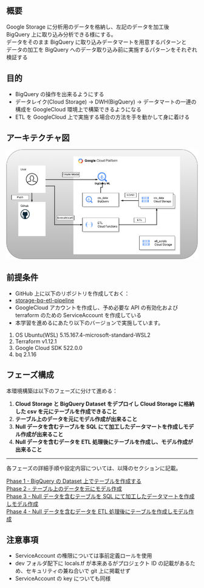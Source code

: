 ## 概要

Google Storage に分析用のデータを格納し、左記のデータを加工後  
BigQuery 上に取り込み分析できる様にする。  
データをそのまま BigQuery に取り込みデータマートを用意するパターンと  
データの加工を BigQuery へのデータ取り込み前に実施するパターンをそれぞれ検証する

## 目的

- BigQuery の操作を出来るようにする
- データレイク(Cloud Storage) → DWH(BigQuery) → データマートの一連の構成を GoogleCloud 環境上で構築できるようになる
- ETL を GoogleCloud 上で実施する場合の方法を手を動かして身に着ける

## アーキテクチャ図

![アーキテクチャ図](picture/arch.png)

## 前提条件

- GitHub 上に以下のリポジトリを作成しておく：
- [storage-bq-etl-pipeline](https://github.com/Karasu1t/storage-bq-etl-pipeline)
- GoogleCloud アカウントを作成し、予め必要な API の有効化および terraform のための ServiceAccount を作成している
- 本学習を進めるにあたり以下のバージョンで実施しています。

1.  OS Ubuntu(WSL) 5.15.167.4-microsoft-standard-WSL2
2.  Terraform v1.12.1
3.  Google Cloud SDK 522.0.0
4.  bq 2.1.16

## フェーズ構成

本環境構築は以下のフェーズに分けて進める：

1. **Cloud Storage と BigQuery Dataset をデプロイし Cloud Storage に格納した csv を元にテーブルを作成できること**
2. **テーブル上のデータを元にモデル作成が出来ること**
3. **Null データを含むテーブルを SQL にて加工したデータマートを作成しモデル作成が出来ること**
4. **Null データを含むデータを ETL 処理後にテーブルを作成し、モデル作成が出来ること**

---

各フェーズの詳細手順や設定内容については、以降のセクションに記載。

[Phase 1 - BigQuery の Dataset 上でテーブルを作成する](https://github.com/Karasu1t/storage-bq-etl-pipeline/blob/main/Phase1.md)  
[Phase 2 - テーブル上のデータを元にモデル作成](https://github.com/Karasu1t/storage-bq-etl-pipeline/blob/main/Phase2.md)  
[Phase 3 - Null データを含むテーブルを SQL にて加工したデータマートを作成しモデル作成](https://github.com/Karasu1t/storage-bq-etl-pipeline/blob/main/Phase3.md)  
[Phase 4 - Null データを含むデータを ETL 処理後にテーブルを作成しモデル作成](https://github.com/Karasu1t/storage-bq-etl-pipeline/blob/main/Phase4.md)

## 注意事項

- ServiceAccount の権限については事前定義ロールを使用
- dev フォルダ配下に locals.tf が本来あるがプロジェクト ID の記載があるため、セキュリティの兼ね合いで git 上に掲載せず
- ServiceAccount の key についても同様
